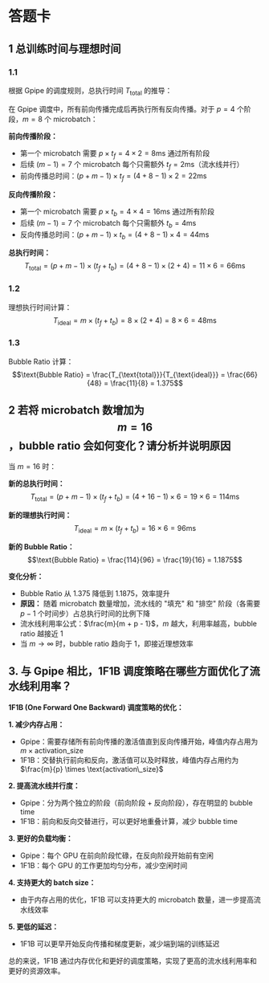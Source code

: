 # 答题卡

## 1 总训练时间与理想时间

### 1.1
根据 Gpipe 的调度规则，总执行时间 $T_{\text{total}}$ 的推导：

在 Gpipe 调度中，所有前向传播完成后再执行所有反向传播。对于 $p = 4$ 个阶段，$m = 8$ 个 microbatch：

**前向传播阶段：**
- 第一个 microbatch 需要 $p \times t_f = 4 \times 2 = 8 \text{ms}$ 通过所有阶段
- 后续 $(m-1) = 7$ 个 microbatch 每个只需额外 $t_f = 2 \text{ms}$（流水线并行）
- 前向传播总时间：$(p + m - 1) \times t_f = (4 + 8 - 1) \times 2 = 22 \text{ms}$

**反向传播阶段：**
- 第一个 microbatch 需要 $p \times t_b = 4 \times 4 = 16 \text{ms}$ 通过所有阶段
- 后续 $(m-1) = 7$ 个 microbatch 每个只需额外 $t_b = 4 \text{ms}$
- 反向传播总时间：$(p + m - 1) \times t_b = (4 + 8 - 1) \times 4 = 44 \text{ms}$

**总执行时间：**
$$T_{\text{total}} = (p + m - 1) \times (t_f + t_b) = (4 + 8 - 1) \times (2 + 4) = 11 \times 6 = 66 \text{ms}$$

### 1.2
理想执行时间计算：
$$T_{\text{ideal}} = m \times (t_f + t_b) = 8 \times (2 + 4) = 8 \times 6 = 48 \text{ms}$$

### 1.3
Bubble Ratio 计算：
$$\text{Bubble Ratio} = \frac{T_{\text{total}}}{T_{\text{ideal}}} = \frac{66}{48} = \frac{11}{8} = 1.375$$

## 2 若将 microbatch 数增加为 $$m = 16$$，bubble ratio 会如何变化？请分析并说明原因

当 $m = 16$ 时：

**新的总执行时间：**
$$T_{\text{total}} = (p + m - 1) \times (t_f + t_b) = (4 + 16 - 1) \times 6 = 19 \times 6 = 114 \text{ms}$$

**新的理想执行时间：**
$$T_{\text{ideal}} = m \times (t_f + t_b) = 16 \times 6 = 96 \text{ms}$$

**新的 Bubble Ratio：**
$$\text{Bubble Ratio} = \frac{114}{96} = \frac{19}{16} = 1.1875$$

**变化分析：**
- Bubble Ratio 从 1.375 降低到 1.1875，效率提升
- **原因：** 随着 microbatch 数量增加，流水线的 "填充" 和 "排空" 阶段（各需要 $p-1$ 个时间步）占总执行时间的比例下降
- 流水线利用率公式：$\frac{m}{m + p - 1}$，$m$ 越大，利用率越高，bubble ratio 越接近 1
- 当 $m \to \infty$ 时，bubble ratio 趋向于 1，即接近理想效率

## 3. 与 Gpipe 相比，1F1B 调度策略在哪些方面优化了流水线利用率？

**1F1B (One Forward One Backward) 调度策略的优化：**

**1. 减少内存占用：**
- Gpipe：需要存储所有前向传播的激活值直到反向传播开始，峰值内存占用为 $m \times \text{activation\_size}$
- 1F1B：交替执行前向和反向，激活值可以及时释放，峰值内存占用约为 $\frac{m}{p} \times \text{activation\_size}$

**2. 提高流水线并行度：**
- Gpipe：分为两个独立的阶段（前向阶段 + 反向阶段），存在明显的 bubble time
- 1F1B：前向和反向交替进行，可以更好地重叠计算，减少 bubble time

**3. 更好的负载均衡：**
- Gpipe：每个 GPU 在前向阶段忙碌，在反向阶段开始前有空闲
- 1F1B：每个 GPU 的工作更加均匀分布，减少空闲时间

**4. 支持更大的 batch size：**
- 由于内存占用的优化，1F1B 可以支持更大的 microbatch 数量，进一步提高流水线效率

**5. 更低的延迟：**
- 1F1B 可以更早开始反向传播和梯度更新，减少端到端的训练延迟

总的来说，1F1B 通过内存优化和更好的调度策略，实现了更高的流水线利用率和更好的资源效率。
